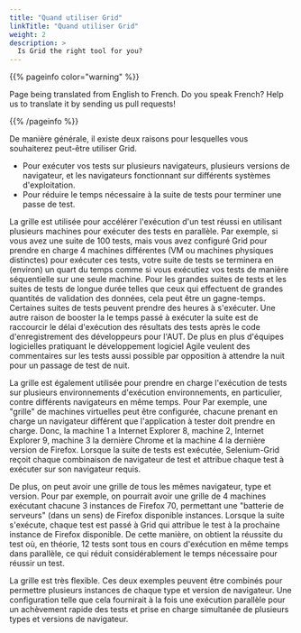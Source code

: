 ```yaml
---
title: "Quand utiliser Grid"
linkTitle: "Quand utiliser Grid"
weight: 2
description: >
  Is Grid the right tool for you?
---
```


{{% pageinfo color="warning" %}}
<p class="lead">
   <i class="fas fa-language display-4"></i> 
   Page being translated from 
   English to French. Do you speak French? Help us to translate
   it by sending us pull requests!
</p>
{{% /pageinfo %}}

De manière générale, il existe deux raisons pour 
lesquelles vous souhaiterez peut-être utiliser Grid.

* Pour exécuter vos tests sur plusieurs navigateurs, plusieurs versions de navigateur,
et les navigateurs fonctionnant sur différents systèmes d'exploitation.
* Pour réduire le temps nécessaire à la suite de tests pour terminer une passe de test.

La grille est utilisée pour accélérer l'exécution d'un test 
réussi en utilisant plusieurs machines pour exécuter des 
tests en parallèle. Par exemple, si vous avez une suite de
100 tests, mais vous avez configuré Grid pour prendre en 
charge 4 machines différentes (VM ou machines physiques distinctes) 
pour exécuter ces tests, votre suite de tests se terminera en (environ) 
un quart du temps comme si vous exécutiez vos tests de manière séquentielle 
sur une seule machine. Pour les grandes suites de tests 
et les suites de tests de longue durée telles que ceux qui 
effectuent de grandes quantités de validation des données, cela 
peut être un gagne-temps. Certaines suites de tests peuvent prendre 
des heures à s'exécuter. Une autre raison de booster la
le temps passé à exécuter la suite est de raccourcir le délai 
d'exécution des résultats des tests après le code d'enregistrement 
des développeurs pour l'AUT. De plus en plus d'équipes logicielles
pratiquant le développement logiciel Agile veulent des 
commentaires sur les tests aussi possible par opposition 
à attendre la nuit pour un passage de test de nuit.

La grille est également utilisée pour prendre en charge 
l'exécution de tests sur plusieurs environnements d'exécution
environnements, en particulier, contre différents 
navigateurs en même temps. Pour Par exemple, une "grille" de 
machines virtuelles peut être configurée, chacune prenant en charge un
navigateur différent que l'application à tester doit prendre en charge. Donc, la machine 1
a Internet Explorer 8, machine 2, Internet Explorer 9, machine 3 la dernière
Chrome et la machine 4 la dernière version de Firefox. 
Lorsque la suite de tests est exécutée, Selenium-Grid reçoit 
chaque combinaison de navigateur de test et attribue chaque test à
exécuter sur son navigateur requis.

De plus, on peut avoir une grille de tous les mêmes 
navigateur, type et version. Pour par exemple, on 
pourrait avoir une grille de 4 machines exécutant chacune 3 
instances de Firefox 70, permettant une "batterie de serveurs" 
(dans un sens) de Firefox disponible instances. 
Lorsque la suite s'exécute, chaque test est passé à Grid qui attribue 
le test à la prochaine instance de Firefox disponible. 
De cette manière, on obtient la réussite du test où, 
en théorie, 12 tests sont tous en cours d'exécution en 
même temps dans parallèle, ce qui réduit 
considérablement le temps nécessaire pour réussir un test.

La grille est très flexible. Ces deux exemples peuvent 
être combinés pour permettre plusieurs instances de chaque 
type et version de navigateur. Une configuration telle que cela 
fournirait à la fois une exécution parallèle pour un achèvement 
rapide des tests et prise en charge simultanée de 
plusieurs types et versions de navigateur.

